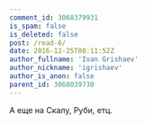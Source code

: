```yaml
---
comment_id: 3068379931
is_spam: false
is_deleted: false
post: /read-6/
date: 2016-12-25T08:11:52Z
author_fullname: 'Ivan Grishaev'
author_nickname: 'igrishaev'
author_is_anon: false
parent_id: 3068039730
---
```


<p>А еще на Скалу, Руби, етц.</p>

